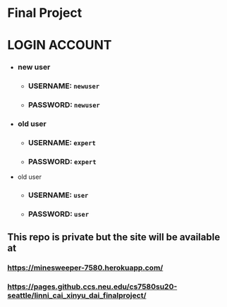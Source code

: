 # Final Project

# LOGIN ACCOUNT
- ### new user
   - ### USERNAME: `newuser`
   - ### PASSWORD: `newuser`
- ### old user
   - ### USERNAME: `expert`
   - ### PASSWORD: `expert`
- old user
   - ### USERNAME: `user`
   - ### PASSWORD: `user`
   
## This repo is private but the site will be available at 
### https://minesweeper-7580.herokuapp.com/
### https://pages.github.ccs.neu.edu/cs7580su20-seattle/linni_cai_xinyu_dai_finalproject/
